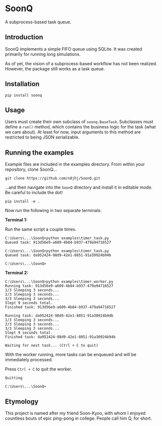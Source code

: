 # SoonQ
A subprocess-based task queue.

## Introduction
SoonQ implements a simple FIFO queue using SQLite. It was created primarily for running long simulations.

As of yet, the vision of a subprocess-based workflow has not been realized. However, the package still works as a task queue.

## Installation
`pip install soonq`

## Usage
Users must create their own subclass of `soonq.BaseTask`. Subclasses must define a `run()` method, which contains the business logic for the task (what we care about). At least for now, input arguments to this method are restricted to being JSON serializable.

## Running the examples

Example files are included in the examples directory. From within your repository, clone SoonQ...

`git clone https://github.com/n8jhj/SoonQ.git`

...and then navigate into the `SoonQ` directory and install it in editable mode. Be careful to include the dot!

`pip install -e .`

Now run the following in two separate terminals:

**Terminal 1:**

Run the same script a couple times.

    C:\Users\...\SoonQ>python examples\timer_task.py
    Queued task: 913d56e9-a609-4b84-b937-479a94716527

    C:\Users\...\SoonQ>python examples\timer_task.py
    Queued task: da952424-98d9-42e1-8851-91a30924b94b

    C:\Users\...\SoonQ>

**Terminal 2:**

    C:\Users\...\SoonQ>python examples\timer_worker.py
    Running task: 913d56e9-a609-4b84-b937-479a94716527
    1/3 Sleeping 3 seconds...
    2/3 Sleeping 3 seconds...
    3/3 Sleeping 3 seconds...
    Slept 9 seconds total.
    Finished task: 913d56e9-a609-4b84-b937-479a94716527

    Running task: da952424-98d9-42e1-8851-91a30924b94b
    1/3 Sleeping 3 seconds...
    2/3 Sleeping 3 seconds...
    3/3 Sleeping 3 seconds...
    Slept 9 seconds total.
    Finished task: da952424-98d9-42e1-8851-91a30924b94b

    Waiting for next task... (Ctrl + C to quit)

With the worker running, more tasks can be enqueued and will be immediately processed.

Press `Ctrl + C` to quit the worker.

    Quitting

    C:\Users\...\SoonQ>

## Etymology
This project is named after my friend Soon-Kyoo, with whom I enjoyed countless bouts of epic ping-pong in college. People call him Q, for short.
